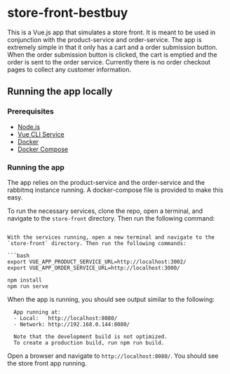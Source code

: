 # store-front-bestbuy

This is a Vue.js app that simulates a store front. It is meant to be used in conjunction with the product-service and order-service. The app is extremely simple in that it only has a cart and a order submission button. When the order submission button is clicked, the cart is emptied and the order is sent to the order service. Currently there is no order checkout pages to collect any customer information.  

## Running the app locally

### Prerequisites

- [Node.js](https://nodejs.org/en/download/)
- [Vue CLI Service](https://cli.vuejs.org/guide/cli-service.html)
- [Docker](https://docs.docker.com/get-docker/)
- [Docker Compose](https://docs.docker.com/compose/install/)

### Running the app

The app relies on the product-service and the order-service and the rabbitmq instance running. A docker-compose file is provided to make this easy.

To run the necessary services, clone the repo, open a terminal, and navigate to the `store-front` directory. Then run the following command:


```

With the services running, open a new terminal and navigate to the `store-front` directory. Then run the following commands:

```bash
export VUE_APP_PRODUCT_SERVICE_URL=http://localhost:3002/
export VUE_APP_ORDER_SERVICE_URL=http://localhost:3000/

npm install
npm run serve
```

When the app is running, you should see output similar to the following:

```text
  App running at:
  - Local:   http://localhost:8080/ 
  - Network: http://192.168.0.144:8080/

  Note that the development build is not optimized.
  To create a production build, run npm run build.
```

Open a browser and navigate to `http://localhost:8080/`. You should see the store front app running.
